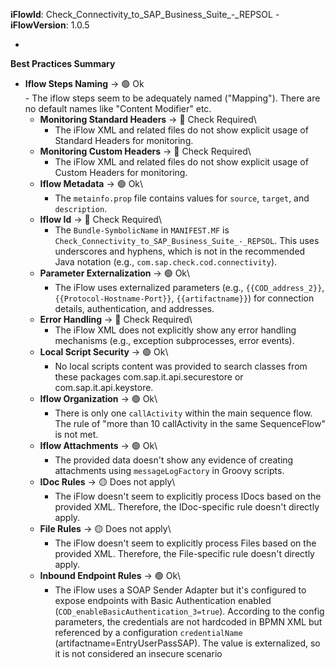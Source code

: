 **iFlowId**: Check_Connectivity_to_SAP_Business_Suite_-_REPSOL - **iFlowVersion**: 1.0.5

-

**Best Practices Summary**
- **Iflow Steps Naming** -> 🟢 Ok\
        - The iflow steps seem to be adequately named ("Mapping"). There are no default names like "Content Modifier" etc.
    - **Monitoring Standard Headers** -> 🔴 Check Required\
        - The iFlow XML and related files do not show explicit usage of Standard Headers for monitoring.
    - **Monitoring Custom Headers** -> 🔴 Check Required\
        - The iFlow XML and related files do not show explicit usage of Custom Headers for monitoring.
    - **Iflow Metadata** -> 🟢 Ok\
        - The `metainfo.prop` file contains values for `source`, `target`, and `description`.
    - **Iflow Id** -> 🔴 Check Required\
        - The `Bundle-SymbolicName` in `MANIFEST.MF` is `Check_Connectivity_to_SAP_Business_Suite_-_REPSOL`. This uses underscores and hyphens, which is not in the recommended Java notation (e.g., `com.sap.check.cod.connectivity`).
    - **Parameter Externalization** -> 🟢 Ok\
        -  The iFlow uses externalized parameters (e.g., `{{COD_address_2}}`, `{{Protocol-Hostname-Port}}`, `{{artifactname}}`) for connection details, authentication, and addresses.
    - **Error Handling** -> 🔴 Check Required\
        - The iFlow XML does not explicitly show any error handling mechanisms (e.g., exception subprocesses, error events).
    - **Local Script Security** -> 🟢 Ok\
        - No local scripts content was provided to search classes from these packages com.sap.it.api.securestore or com.sap.it.api.keystore.
    - **Iflow Organization** -> 🟢 Ok\
        - There is only one `callActivity` within the main sequence flow. The rule of "more than 10 callActivity in the same SequenceFlow" is not met.
    - **Iflow Attachments** -> 🟢 Ok\
        - The provided data doesn't show any evidence of creating attachments using `messageLogFactory` in Groovy scripts.
    - **IDoc Rules** -> 🟡 Does not apply\
        - The iFlow doesn't seem to explicitly process IDocs based on the provided XML. Therefore, the IDoc-specific rule doesn't directly apply.
    - **File Rules** -> 🟡 Does not apply\
        - The iFlow doesn't seem to explicitly process Files based on the provided XML. Therefore, the File-specific rule doesn't directly apply.
    - **Inbound Endpoint Rules** -> 🟢 Ok\
        - The iFlow uses a SOAP Sender Adapter but it's configured to expose endpoints with Basic Authentication enabled (`COD_enableBasicAuthentication_3=true`). According to the config parameters, the credentials are not hardcoded in BPMN XML but referenced by a configuration `credentialName` (artifactname=EntryUserPassSAP). The value is externalized, so it is not considered an insecure scenario